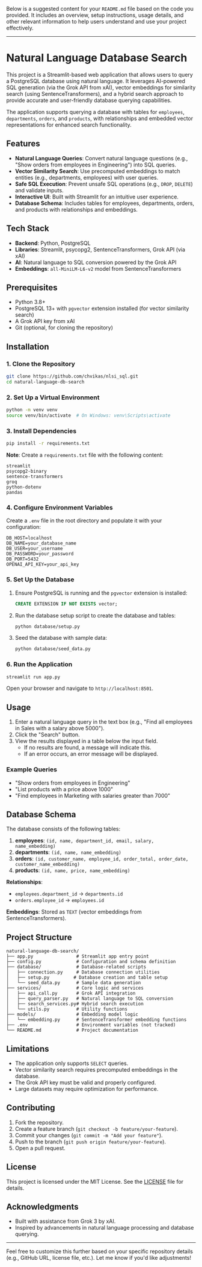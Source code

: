 Below is a suggested content for your `README.md` file based on the code you provided. It includes an overview, setup instructions, usage details, and other relevant information to help users understand and use your project effectively.

---

# Natural Language Database Search

This project is a Streamlit-based web application that allows users to query a PostgreSQL database using natural language. It leverages AI-powered SQL generation (via the Grok API from xAI), vector embeddings for similarity search (using SentenceTransformers), and a hybrid search approach to provide accurate and user-friendly database querying capabilities.

The application supports querying a database with tables for `employees`, `departments`, `orders`, and `products`, with relationships and embedded vector representations for enhanced search functionality.

## Features
- **Natural Language Queries**: Convert natural language questions (e.g., "Show orders from employees in Engineering") into SQL queries.
- **Vector Similarity Search**: Use precomputed embeddings to match entities (e.g., departments, employees) with user queries.
- **Safe SQL Execution**: Prevent unsafe SQL operations (e.g., `DROP`, `DELETE`) and validate inputs.
- **Interactive UI**: Built with Streamlit for an intuitive user experience.
- **Database Schema**: Includes tables for employees, departments, orders, and products with relationships and embeddings.

## Tech Stack
- **Backend**: Python, PostgreSQL
- **Libraries**: Streamlit, psycopg2, SentenceTransformers, Grok API (via xAI)
- **AI**: Natural language to SQL conversion powered by the Grok API
- **Embeddings**: `all-MiniLM-L6-v2` model from SentenceTransformers

## Prerequisites
- Python 3.8+
- PostgreSQL 13+ with `pgvector` extension installed (for vector similarity search)
- A Grok API key from xAI
- Git (optional, for cloning the repository)

## Installation

### 1. Clone the Repository
```bash
git clone https://github.com/chvikas/nlsi_sql.git
cd natural-language-db-search
```

### 2. Set Up a Virtual Environment
```bash
python -m venv venv
source venv/bin/activate  # On Windows: venv\Scripts\activate
```

### 3. Install Dependencies
```bash
pip install -r requirements.txt
```

**Note**: Create a `requirements.txt` file with the following content:
```
streamlit
psycopg2-binary
sentence-transformers
groq
python-dotenv
pandas
```

### 4. Configure Environment Variables
Create a `.env` file in the root directory and populate it with your configuration:
```plaintext
DB_HOST=localhost
DB_NAME=your_database_name
DB_USER=your_username
DB_PASSWORD=your_password
DB_PORT=5432
OPENAI_API_KEY=your_api_key
```

### 5. Set Up the Database
1. Ensure PostgreSQL is running and the `pgvector` extension is installed:
   ```sql
   CREATE EXTENSION IF NOT EXISTS vector;
   ```
2. Run the database setup script to create the database and tables:
   ```bash
   python database/setup.py
   ```
3. Seed the database with sample data:
   ```bash
   python database/seed_data.py
   ```

### 6. Run the Application
```bash
streamlit run app.py
```
Open your browser and navigate to `http://localhost:8501`.

## Usage
1. Enter a natural language query in the text box (e.g., "Find all employees in Sales with a salary above 5000").
2. Click the "Search" button.
3. View the results displayed in a table below the input field.
   - If no results are found, a message will indicate this.
   - If an error occurs, an error message will be displayed.

### Example Queries
- "Show orders from employees in Engineering"
- "List products with a price above 1000"
- "Find employees in Marketing with salaries greater than 7000"

## Database Schema
The database consists of the following tables:
1. **employees**: `(id, name, department_id, email, salary, name_embedding)`
2. **departments**: `(id, name, name_embedding)`
3. **orders**: `(id, customer_name, employee_id, order_total, order_date, customer_name_embedding)`
4. **products**: `(id, name, price, name_embedding)`

**Relationships**:
- `employees.department_id` → `departments.id`
- `orders.employee_id` → `employees.id`

**Embeddings**: Stored as `TEXT` (vector embeddings from SentenceTransformers).

## Project Structure
```
natural-language-db-search/
├── app.py                # Streamlit app entry point
├── config.py             # Configuration and schema definition
├── database/             # Database-related scripts
│   ├── connection.py     # Database connection utilities
│   ├── setup.py         # Database creation and table setup
│   └── seed_data.py      # Sample data generation
├── services/             # Core logic and services
│   ├── api_call.py       # Grok API integration
│   ├── query_parser.py   # Natural language to SQL conversion
│   ├── search_services.py# Hybrid search execution
│   └── utils.py          # Utility functions
├── models/               # Embedding model logic
│   └── embedding.py      # SentenceTransformer embedding functions
├── .env                  # Environment variables (not tracked)
└── README.md             # Project documentation
```

## Limitations
- The application only supports `SELECT` queries.
- Vector similarity search requires precomputed embeddings in the database.
- The Grok API key must be valid and properly configured.
- Large datasets may require optimization for performance.

## Contributing
1. Fork the repository.
2. Create a feature branch (`git checkout -b feature/your-feature`).
3. Commit your changes (`git commit -m "Add your feature"`).
4. Push to the branch (`git push origin feature/your-feature`).
5. Open a pull request.

## License
This project is licensed under the MIT License. See the [LICENSE](LICENSE) file for details.

## Acknowledgments
- Built with assistance from Grok 3 by xAI.
- Inspired by advancements in natural language processing and database querying.

---

Feel free to customize this further based on your specific repository details (e.g., GitHub URL, license file, etc.). Let me know if you'd like adjustments!